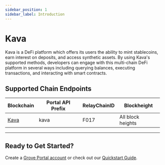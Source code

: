 ```yaml
---
sidebar_position: 1
sidebar_label: Introduction
---
```


# Kava

Kava is a DeFi platform which offers its users the ability to mint stablecoins, earn interest on deposits, and access synthetic assets. By using Kava's supported methods, developers can engage with this multi-chain DeFi platform in several ways including querying balances, executing transactions, and interacting with smart contracts.

## Supported Chain Endpoints

| Blockchain                 | Portal API Prefix     | RelayChainID | Blockheight       |
| -------------------------- | --------------------- | ------------ | ----------------- |
| [Kava](./endpoints/kava)   | kava                  | F017         | All block heights |

---

## Ready to Get Started?

Create a [Grove Portal account](https://portal.grove.city) or check out our [Quickstart Guide](/guides/getting-started/quickstart).
